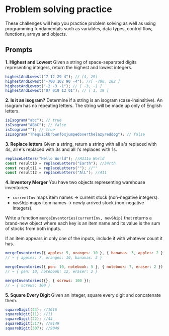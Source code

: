 # Problem solving practice

These challenges will help you practice problem solving as well as using programming fundamentals such as variables, data types, control flow, functions, arrays and objects.

## Prompts

**1. Highest and Lowest**
Given a string of space-separated digits representing integers, return the highest and lowest integers.

```js
highestAndLowest("7 12 29 4"); // [4, 29]
highestAndLowest("-700 102 90 -4"); //[ -700, 102 ]
highestAndLowest("-2 -3 -1"); // [ -3, -1 ]
highestAndLowest("07 019 12 01"); // [ 1, 19 ]
```

**2. Is it an isogram?**
Determine if a string is an isogram (case-insinsitive). An isogram has no repeating letters. The string will be made up only of English letters.

```js
isIsogram("abc"); // true
isIsogram("ABbC"); // false
isIsogram(""); // true
isIsogram("Thequickbrownfoxjumpedoverthelazyreddog"); // false
```

**3. Replace letters**
Given a string, return a string with all a's replaced with 4s, all e's replaced with 3s and all l's replaces with 1s.

```js
replaceLetters("Hello World"); //H311o World
const result10 = replaceLetters("Earth"); //34rth
const result11 = replaceLetters(""); //""
const result12 = replaceLetters("AlL"); //411
```

**4. Inventory Merger**
You have two objects representing warehouse inventories.

- `currentInv` maps item names → current stock (non-negative integers).
- `newShip` maps item names → newly arrived stock (non-negative integers).

Write a function `mergeInventories(currentInv, newShip)` that returns a brand-new object where each key is an item name and its value is the sum of stocks from both inputs.

If an item appears in only one of the inputs, include it with whatever count it has.

```js
mergeInventories({ apples: 5, oranges: 10 }, { bananas: 3, apples: 2 });
// → { apples: 7, oranges: 10, bananas: 3 }

mergeInventories({ pen: 10, notebook: 5 }, { notebook: 7, eraser: 2 });
// → { pen: 10, notebook: 12, eraser: 2 }

mergeInventories({}, { screws: 100 });
// → { screws: 100 }
```

**5. Square Every Digit**
Given an integer, square every digit and concatenate them.

```js
squareDigit(44); //1616
squareDigit(11); //11
squareDigit(22); //44
squareDigit(317); //9149
squareDigit(307); //9049
```
